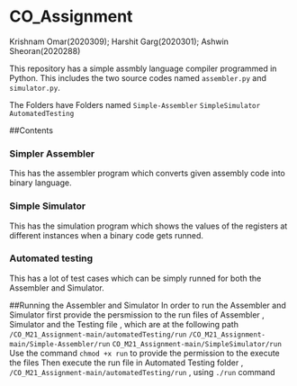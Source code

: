 # CO_Assignment
Krishnam Omar(2020309); Harshit Garg(2020301); Ashwin Sheoran(2020288)

This repository has a simple assmbly language compiler programmed in Python. 
This includes the two source codes named `assembler.py` and `simulator.py`.

The Folders have Folders named `Simple-Assembler` `SimpleSimulator` `AutomatedTesting`

##Contents

### Simpler Assembler
This has the assembler program which converts given assembly code into binary language.

### Simple Simulator
This has the simulation program which shows the values of the registers at different instances when a binary code gets runned.

### Automated testing
This has a lot of test cases which can be simply runned for both the Assembler and Simulator. 

##Running the Assembler and Simulator
In order to run the Assembler and Simulator first provide the persmission to the run files of Assembler , Simulator and the Testing file , which are at the following path
`/CO_M21_Assignment-main/automatedTesting/run`
`/CO_M21_Assignment-main/Simple-Assembler/run`
`CO_M21_Assignment-main/SimpleSimulator/run`
Use the command  `chmod +x run` to provide the permission to the execute the files
Then execute the run file in Automated Testing folder , `/CO_M21_Assignment-main/automatedTesting/run` , using `./run` command
